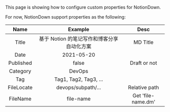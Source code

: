
This page is showing how to configure custom properties for NotionDown.

For now, NotionDown support properties as the following:

Name | Example | Desc
:---: | :---: | :---:
Title | 基于 Notion 的笔记写作和博客分享自动化方案 | MD Title
Date | 2021-05-20 | 
Published | false | Draft or not
Category | DevOps | 
Tag | Tag1, Tag2, Tag3, ... | 
FileLocate | devops/subpath/... | Relative path
FileName | file-name | Get 'file-name.dm'




<!-- Generated by NotionPageWriter
notion-down.version = 0.0.1
notion-down.revision = b'79849d8'
-->